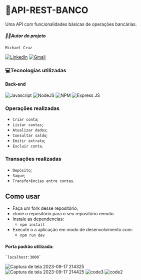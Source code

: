 
# 🏦API-REST-BANCO

Uma API com funcionalidades básicas de operações bancárias.
    
##### 👨‍💻Autor do projeto
`Michael Cruz`

[![LinkedIn](https://img.shields.io/badge/LinkedIn-0077B5?style=for-the-badge&logo=linkedin&logoColor=whiteue)](https://www.linkedin.com/in/michael-vpcruz/)
[![Gmail](https://camo.githubusercontent.com/571384769c09e0c66b45e39b5be70f68f552db3e2b2311bc2064f0d4a9f5983b/68747470733a2f2f696d672e736869656c64732e696f2f62616467652f476d61696c2d4431343833363f7374796c653d666f722d7468652d6261646765266c6f676f3d676d61696c266c6f676f436f6c6f723d7768697465)](mailto:michaelcruz.dev@gmail.com)
### 💻Tecnologias utilizadas
#### Back-end

![Javascript](https://camo.githubusercontent.com/93c855ae825c1757f3426f05a05f4949d3b786c5b22d0edb53143a9e8f8499f6/68747470733a2f2f696d672e736869656c64732e696f2f62616467652f4a6176615363726970742d3332333333303f7374796c653d666f722d7468652d6261646765266c6f676f3d6a617661736372697074266c6f676f436f6c6f723d463744463145)
![NodeJS](https://camo.githubusercontent.com/0fad77ddd85292b8800107c5a51df2f64ff5126a0fe6dfa1eb7d4977032918e2/68747470733a2f2f696d672e736869656c64732e696f2f62616467652f4e6f64652532306a732d3333393933333f7374796c653d666f722d7468652d6261646765266c6f676f3d6e6f6465646f746a73266c6f676f436f6c6f723d7768697465)
![NPM](https://camo.githubusercontent.com/55037e0ff8e2c9df84ad631c3d0443a7316776ede7459a5872ccb336d7df2781/68747470733a2f2f696d672e736869656c64732e696f2f62616467652f6e706d2d4342333833373f7374796c653d666f722d7468652d6261646765266c6f676f3d6e706d266c6f676f436f6c6f723d7768697465)
![Express JS](https://camo.githubusercontent.com/84e40cc1b235376f4c7442551fecc84e99bbb6736ef470f7d8e7f9655393e2e1/68747470733a2f2f696d672e736869656c64732e696f2f62616467652f457870726573732532306a732d3030303030303f7374796c653d666f722d7468652d6261646765266c6f676f3d65787072657373266c6f676f436f6c6f723d7768697465)

### Operações realizadas

- `Criar conta`;
- `Listar contas`;
- `Atualizar dados`;
- `Consultar saldo`;
- `Emitir extrato`; 
- `Excluir conta`.

### Transações realizadas

- `Depósito`;
- `Saque`;
- `Transferências entre contas`.

## Como usar

- Faça um fork desse repositório;
- clone o repositório para o seu repositório remoto
- Instale as dependencias: 
    - `npm install`
- Execute o a aplicação em modo de desenvolvimento com:
    - `npm run dev`


#### Porta padrão utilizada:
    `localhost:3000`

![Captura de tela 2023-09-17 214325](https://github.com/dev-MichaelCruz/api-rest-banco/assets/138594098/e4524168-3e18-4616-9937-ba3fc55596f2)
![Captura de tela 2023-09-17 214425](https://github.com/dev-MichaelCruz/api-rest-banco/assets/138594098/e644fb14-b28e-475e-a62c-f3031b24e7ed)
![code3](https://github.com/dev-MichaelCruz/api-rest-banco/assets/138594098/69060221-13af-4bb1-b662-b1b581d25748)
![code2](https://github.com/dev-MichaelCruz/api-rest-banco/assets/138594098/691c716c-5a63-4ab2-af83-2898a90f5b29)



